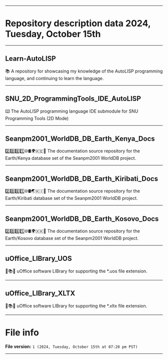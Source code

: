 
***

# Repository description data 2024, Tuesday, October 15th

---

## Learn-AutoLISP

📚️ A repository for showcasing my knowledge of the AutoLISP programming language, and continuing to learn the language. 

---

## SNU_2D_ProgrammingTools_IDE_AutoLISP

⌨️ The AutoLISP programming language IDE submodule for SNU Programming Tools (2D Mode)

---

## Seanpm2001_WorldDB_DB_Earth_Kenya_Docs

2️⃣️0️⃣️0️⃣️1️⃣️🌐️🛢️🌍️🇰🇪️📖️ The documentation source repository for the Earth/Kenya database set of the Seanpm2001 WorldDB project. 

---

## Seanpm2001_WorldDB_DB_Earth_Kiribati_Docs

2️⃣️0️⃣️0️⃣️1️⃣️🌐️🛢️🌏️🇰🇮️📖️ The documentation source repository for the Earth/Kiribati database set of the Seanpm2001 WorldDB project. 

---

## Seanpm2001_WorldDB_DB_Earth_Kosovo_Docs

2️⃣️0️⃣️0️⃣️1️⃣️🌐️🛢️🌍️🇽🇰️📖️ The documentation source repository for the Earth/Kosovo database set of the Seanpm2001 WorldDB project. 

---

## uOffice_LIBrary_UOS

📙️📚️💾️ uOffice software LIBrary for supporting the *.uos file extension.

---

## uOffice_LIBrary_XLTX

📙️📚️💾️ uOffice software LIBrary for supporting the *.xltx file extension.

***

# File info

**File version:** `1 (2024, Tuesday, October 15th at 07:20 pm PST)`

***

